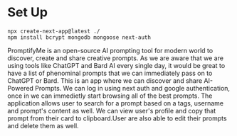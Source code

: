 <h1>Set Up</h1>

```
npx create-next-app@latest ./
npm install bcrypt mongodb mongoose next-auth
```

PromptifyMe is an open-source AI prompting tool for modern world to discover, create and share creative prompts. As we are aware that we are using tools like ChatGPT and Bard AI every single day, it would be great to have a list of phenominal prompts that we can immediately pass on to ChatGPT or Bard. This is an app where we can discover and share AI-Powered Prompts. We can log in using next auth and google authentication, once in we can immedietly start browsing all of the best prompts. The application allows user to search for a prompt based on a tags, username and prompt's content as well. We can view user's profile and copy that prompt from their card to clipboard.User are also able to edit their prompts and delete them as well.
